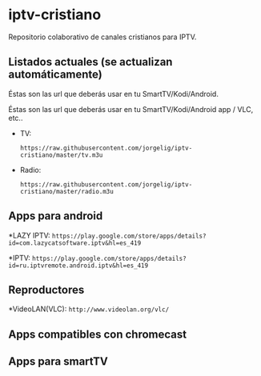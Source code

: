 # iptv-cristiano
Repositorio colaborativo de canales cristianos para IPTV.


## Listados actuales (se actualizan automáticamente)
Éstas son las url que deberás usar en tu SmartTV/Kodi/Android.

Éstas son las url que deberás usar en tu SmartTV/Kodi/Android app / VLC, etc..
* TV:

    `https://raw.githubusercontent.com/jorgelig/iptv-cristiano/master/tv.m3u`

* Radio:

    `https://raw.githubusercontent.com/jorgelig/iptv-cristiano/master/radio.m3u`


## Apps para android
*LAZY IPTV: 
    `https://play.google.com/store/apps/details?id=com.lazycatsoftware.iptv&hl=es_419`
    
*IPTV: 
    `https://play.google.com/store/apps/details?id=ru.iptvremote.android.iptv&hl=es_419`


## Reproductores
*VideoLAN(VLC): 
    `http://www.videolan.org/vlc/`


## Apps compatibles con chromecast


## Apps para smartTV

